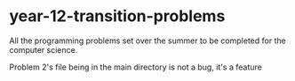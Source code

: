 # year-12-transition-problems
All the programming problems set over the summer to be completed for the computer science.


Problem 2's file being in the main directory is not a bug, it's a feature
